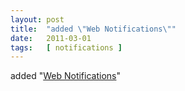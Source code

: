 ```yaml
---
layout: post
title:  "added \"Web Notifications\""
date:   2011-03-01
tags:   [ notifications ]
---
```


added "[Web Notifications](/spec/notifications)"


